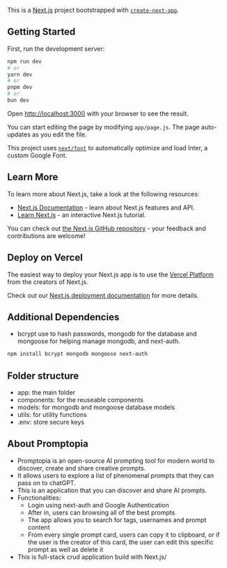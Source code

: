 This is a [Next.js](https://nextjs.org/) project bootstrapped with [`create-next-app`](https://github.com/vercel/next.js/tree/canary/packages/create-next-app).

## Getting Started

First, run the development server:

```bash
npm run dev
# or
yarn dev
# or
pnpm dev
# or
bun dev
```

Open [http://localhost:3000](http://localhost:3000) with your browser to see the result.

You can start editing the page by modifying `app/page.js`. The page auto-updates as you edit the file.

This project uses [`next/font`](https://nextjs.org/docs/basic-features/font-optimization) to automatically optimize and load Inter, a custom Google Font.

## Learn More

To learn more about Next.js, take a look at the following resources:

- [Next.js Documentation](https://nextjs.org/docs) - learn about Next.js features and API.
- [Learn Next.js](https://nextjs.org/learn) - an interactive Next.js tutorial.

You can check out [the Next.js GitHub repository](https://github.com/vercel/next.js/) - your feedback and contributions are welcome!

## Deploy on Vercel

The easiest way to deploy your Next.js app is to use the [Vercel Platform](https://vercel.com/new?utm_medium=default-template&filter=next.js&utm_source=create-next-app&utm_campaign=create-next-app-readme) from the creators of Next.js.

Check out our [Next.js deployment documentation](https://nextjs.org/docs/deployment) for more details.

## Additional Dependencies
- bcrypt use to hash passwords, mongodb for the database and mongoose for helping manage mongodb, and next-auth.
```sh
npm install bcrypt mongodb mongoose next-auth
```

## Folder structure
- app: the main folder
- components: for the reuseable components
- models: for mongodb and mongoose database models
- utils: for utility functions
- .env: store secure keys

## About Promptopia
- Promptopia is an open-source AI prompting tool for modern world to discover, create and share creative prompts. 
- It allows users to explore a list of phenomenal prompts that they can pass on to chatGPT.
- This is an application that you can discover and share AI prompts.
- Functionalities:
    - Login using next-auth and Google Authentication
    - After in, users can browsing all of the best prompts
    - The app allows you to search for tags, usernames and prompt content
    - From every single prompt card, users can copy it to clipboard, or if the user is the creator of this card, the user can edit this specific prompt as well as delete it
- This is full-stack crud application build with Next.js/



